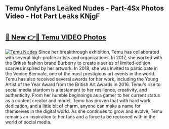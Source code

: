 ## Temu Onlyf𝚊ns Le𝚊ked N𝚞des - Part-4Sx Photos Video - Hot Part Le𝚊ks KNjgF

# <h2><a href="http://ab12824.deff.icu/?id=Temu">🔗 New 👉🔴 Temu VIDEO Photos</a></h2>

[![Temu N𝚞des](https://i.imgur.com/rIISA9y.gif)](http://ab12824.deff.icu/?id=Temu)
Since her breakthrough exhibition, Temu has collaborated with several high-profile artists and organizations. In 2017, she worked with the British fashion brand Burberry to create a series of limited-edition scarves inspired by her artwork. In 2018, she was invited to participate in the Venice Biennale, one of the most prestigious art events in the world. Temu has also received several awards for her work, including the Young Artist of the Year Award from the British Art Awards in 2016. Temu's rise to social media stardom is a testament to her resilience, creativity, and authenticity. From her humble beginnings as a gamer to her current status as a content creator and model, Temu has proven that with hard work, dedication, and a little bit of charm, anyone can make a name for themselves in the digital world. As she continues to grow and evolve, Temu remains an inspiration to her fans and a force to be reckoned with in the world of social media.
